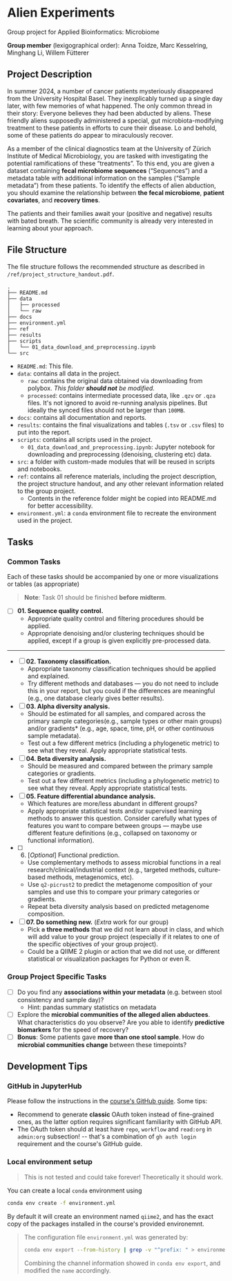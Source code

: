# Alien Experiments

Group project for Applied Bioinformatics: Microbiome

**Group member** (lexigographical order): Anna Toidze, Marc Kesselring, Minghang Li, Willem Fütterer

## Project Description

In summer 2024, a number of cancer patients mysteriously disappeared from the University Hospital Basel. They inexplicably turned up a single day later, with few memories of what happened. The only common thread in their story: Everyone believes they had been abducted by aliens. These friendly aliens supposedly administered a special, gut microbiota-modifying treatment to these patients in efforts to cure their disease. Lo and behold, some of these patients do appear to miraculously recover.

As a member of the clinical diagnostics team at the University of Zürich Institute of Medical Microbiology, you are tasked with investigating the potential ramifications of these “treatments”. To this end, you are given a dataset containing **fecal microbiome sequences** (“Sequences”) and a metadata table with additional information on the samples (“Sample metadata”) from these patients. To identify the effects of alien abduction, you should examine the relationship between **the fecal microbiome**, **patient covariates**, and **recovery times**.

The patients and their families await your (positive and negative) results with bated breath. The scientific community is already very interested in learning about your approach.

## File Structure

The file structure follows the recommended structure as described in `/ref/project_structure_handout.pdf`.

```text
.
├── README.md
├── data
│   ├── processed
│   └── raw
├── docs
├── environment.yml
├── ref
├── results
├── scripts
│   └── 01_data_download_and_preprocessing.ipynb
└── src
```

- `README.md`: This file.
- `data`: contains all data in the project.
  - `raw`: contains the original data obtained via downloading from polybox. _This folder **should not** be modified._
  - `processed`: contains intermediate processed data, like `.qzv` or `.qza` files. It's not ignored to avoid re-running analysis pipelines. But ideally the synced files should not be larger than `100MB`.
- `docs`: contains all documentation and reports.
- `results`: contains the final visualizations and tables (`.tsv` or `.csv` files) to put into the report.
- `scripts`: contains all scripts used in the project.
  - `01_data_download_and_preprocessing.ipynb`: Jupyter notebook for downloading and preprocessing (denoising, clustering etc) data.
- `src`: a folder with custom-made modules that will be reused in scripts and notebooks.
- `ref`: contains all reference materials, including the project description, the project structure handout, and any other relevant information related to the group project.
  - Contents in the reference folder might be copied into README.md for better accessibility.
- `environment.yml`: a `conda` environment file to recreate the environment used in the project.

## Tasks

### Common Tasks

Each of these tasks should be accompanied by one or more visualizations or tables (as appropriate)

> **Note**: Task 01 should be finished **before midterm**.

- [ ] **01. Sequence quality control.**
  - Appropriate quality control and filtering procedures should be applied.
  - Appropriate denoising and/or clustering techniques should be applied, except if a group is given explicitly pre-processed data.

---

- [ ] **02. Taxonomy classification.**
  - Appropriate taxonomy classification techniques should be applied and explained.
  - Try different methods and databases — you do not need to include this in your report, but you could if the differences are meaningful (e.g., one database clearly gives better results).
- [ ] **03. Alpha diversity analysis.**
  - Should be estimated for all samples, and compared across the primary sample categories(e.g., sample types or other main groups) and/or gradients* (e.g., age, space, time, pH, or other continuous sample metadata).
  - Test out a few different metrics (including a phylogenetic metric) to see what they reveal. Apply appropriate statistical tests.
- [ ] **04. Beta diversity analysis.**
  - Should be measured and compared between the primary sample categories or gradients.
  - Test out a few different metrics (including a phylogenetic metric) to see what they reveal. Apply appropriate statistical tests.
- [ ] **05. Feature differential abundance analysis.**
  - Which features are more/less abundant in different groups?
  - Apply appropriate statistical tests and/or supervised learning methods to answer this question. Consider carefully what types of features you want to compare between groups — maybe use different feature definitions (e.g., collapsed on taxonomy or functional information).
- [ ] 06. [_Optional_] Functional prediction.
  - Use complementary methods to assess microbial functions in a real research/clinical/industrial context (e.g., targeted methods, culture-based methods, metagenomics, etc).
  - Use `q2-picrust2` to predict the metagenome composition of your samples and use this to compare your primary categories or gradients.
  - Repeat beta diversity analysis based on predicted metagenome composition.
- [ ] **07. Do something new.** (_Extra_ work for our group)
  - Pick ~~a~~ **three methods** that we did not learn about in class, and which will add value to your group project (especially if it relates to one of the specific objectives of your group project).
  - Could be a QIIME 2 plugin or action that we did not use, or different statistical or visualization packages for Python or even R.

### Group Project Specific Tasks

- [ ] Do you find any **associations within your metadata** (e.g. between stool consistency and sample day)?
  - Hint: pandas summary statistics on metadata
- [ ]  Explore the **microbial communities of the alleged alien abductees**. What characteristics do you observe? Are you able to identify **predictive biomarkers** for the speed of recovery?
- [ ]  **Bonus**: Some patients gave **more than one stool sample**. How do **microbial communities change** between these timepoints?

## Development Tips

### GitHub in JupyterHub

Please follow the instructions in the [course's GitHub guide](ref/W1_Git_and_GitHub.pdf). Some tips:

- Recommend to generate **classic** OAuth token instead of fine-grained ones, as the latter option requires significant familiarity with GitHub API.
- The OAuth token should at least have `repo`, `workflow` and `read:org` in `admin:org` subsection! -- that's a combination of `gh auth login` requirement and the course's GitHub guide.

### Local environment setup

> This is not tested and could take forever! Theoretically it should work.

You can create a local `conda` environment using

```bash
conda env create -f environment.yml
```

By default it will create an environment named `qiime2`, and has the exact copy of the packages installed in the course's provided environemnt.

> The configuration file `environment.yml` was generated by:
>
> ```bash
> conda env export --from-history | grep -v "^prefix: " > environment-pig.yml
> ```
>
> Combining the channel information showed in `conda env export`, and modified the `name` accordingly.
